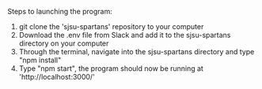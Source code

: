 Steps to launching the program:

1. git clone the 'sjsu-spartans' repository to your computer
2. Download the .env file from Slack and add it to the sjsu-spartans directory on your computer
3. Through the terminal, navigate into the sjsu-spartans directory and type "npm install"
4. Type "npm start", the program should now be running at 'http://localhost:3000/'
